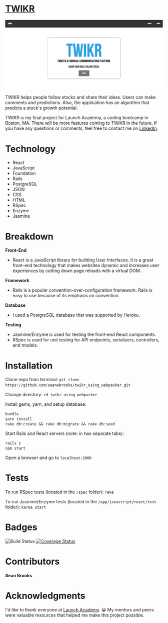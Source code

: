 # [TWIKR](https://twikr.herokuapp.com)

![TWIKR](./app/assets/images/twikr.png)

TWIKR helps people follow stocks and share their ideas.  Users can make comments and predictions. Also, the application has an algorithm that predicts a stock's growth potential.

TWIKR is my final project for Launch Academy, a coding bootcamp in Boston, MA. There will be more features coming to TWIKR in the future.  If you have any questions or comments, feel free to contact me on [LinkedIn](https://www.linkedin.com/in/seanwbrooks/).

# Technology
* React
* JavaScript
* Foundation
* Rails
* PostgreSQL
* JSON
* CSS
* HTML
* RSpec
* Enzyme
* Jasmine

# Breakdown
**Front-End**
* React is a JavaScript library for building User Interfaces. It is a great front-end technology that makes websites dynamic and increases user experiences by cutting down page reloads with a virtual DOM.

**Framework**
* Rails is a popular convention-over-configuration framework. Rails is easy to use because of its emphasis on convention.  

**Database**
* I used a PostgreSQL database that was supported by Heroku.

**Testing**
* Jasmine/Enzyme is used for testing the front-end React components.
* RSpec is used for unit testing for API endpoints, serializers, controllers, and models.

# Installation
Clone repo from terminal:
`git clone https://github.com/seanwbrooks/twikr_using_webpacker.git`

Change directory:
`cd twikr_using_webpacker`

Install gems, yarn, and setup database:
```
bundle
yarn install
rake db:create && rake db:migrate && rake db:seed
```

Start Rails and React servers (note: in two separate tabs):
```
rails s
npm start
```

Open a browser and go to `localhost:3000`

# Tests
To run RSpec tests (located in the `/spec` folder):
```rake```

To run Jasmine/Enzyme tests (located in the `/app/javascript/react/test` folder):
```karma start```

# Badges
![Build Status](https://codeship.com/projects/ec276130-4de1-0135-1fe3-72fd8360efb5/status?branch=master)
[![Coverage Status](https://coveralls.io/repos/github/seanwbrooks/twikr_using_webpacker/badge.svg?branch=master)](https://coveralls.io/github/seanwbrooks/twikr_using_webpacker?branch=master)


# Contributors
**Sean Brooks**

# Acknowledgments
I'd like to thank everyone at [Launch Academy](https://www.launchacademy.com/). 😀  My mentors and peers were valuable resources that helped me make this project possible.
